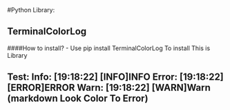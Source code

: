 #Python Library:
## TerminalColorLog

####How to install? - Use pip install TerminalColorLog To install This is Library

## Test: Info: [19:18:22] [INFO]INFO Error: [19:18:22] [ERROR]ERROR Warn: [19:18:22] [WARN]Warn (markdown Look Color To Error)